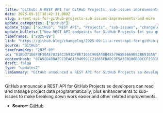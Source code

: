 ```yaml
---
title: "github: A REST API for GitHub Projects, sub-issues improvements, and more"
date: 2025-09-11T18:42:31.000Z
slug: a-rest-api-for-github-projects-sub-issues-improvements-and-more
update_categories: ["github"]
update_tags: ["GitHub", "REST API", "Projects", "sub-issues", "changelog", "api"]
update_bullets: ["New REST API endpoints for GitHub Projects let you query and manage project information through HTTP requests.", "Sub-issues received improvements to simplify breaking tasks into smaller, linked items within projects or issues.", "Changes enable better automation and integration with external tools or workflows that interact with Projects data.", "The release notes include additional smaller improvements and fixes related to project and issue management."]
timeframes: ["2025-09"]
link: "https://github.blog/changelog/2025-09-11-a-rest-api-for-github-projects-sub-issues-improvements-and-more"
source: "GitHub"
timeframeKey: "2025-09"
id: "61BD371E6F0F10AE70216C3691DF8E7166C960A40B4857065B5669E93B6910AA"
contentHash: "6CA96D4BBA2CC3EA61394699CC21665FBADC9F5A3E0106BB9CCF2981F129A25D"
draft: false
type: "updates2"
llmSummary: "GitHub announced a REST API for GitHub Projects so developers can read and manage project data programmatically, plus enhancements to sub-issues to make breaking down work easier and other related improvements."
---
```


GitHub announced a REST API for GitHub Projects so developers can read and manage project data programmatically, plus enhancements to sub-issues to make breaking down work easier and other related improvements.

- **Source:** [GitHub](https://github.blog/changelog/2025-09-11-a-rest-api-for-github-projects-sub-issues-improvements-and-more)
